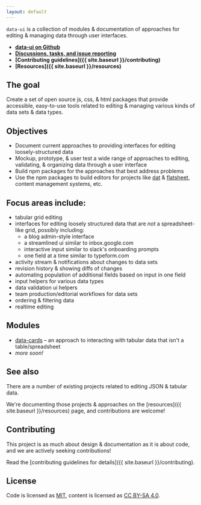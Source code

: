 ```yaml
---
layout: default
---
```


`data-ui` is a collection of modules & documentation of approaches for editing & managing data through user interfaces.

- **[data-ui on Github](http://github.com/sethvincent/data-ui)**
- **[Discussions, tasks, and issue reporting](http://github.com/sethvincent/data-ui/issues)**
- **[Contributing guidelines]({{ site.baseurl }}/contributing)**
- **[Resources]({{ site.baseurl }}/resources)**

## The goal

Create a set of open source js, css, & html packages that provide accessible, easy-to-use tools related to editing & managing various kinds of data sets & data types.

## Objectives

- Document current approaches to providing interfaces for editing loosely-structured data
- Mockup, prototype, & user test a wide range of approaches to editing, validating, & organizing data through a user interface
- Build npm packages for the approaches that best address problems
- Use the npm packages to build editors for projects like [dat](http://github.com/maxogden/dat) & [flatsheet](http://github.com/flatsheet), content management systems, etc.

## Focus areas include:

- tabular grid editing
- interfaces for editing loosely structured data that are _not_ a spreadsheet-like grid, possibly including:
  - a blog admin-style interface
  - a streamlined ui similar to inbox.google.com
  - interactive input similar to slack's onboarding prompts
  - one field at a time similar to typeform.com
- activity stream & notifications about changes to data sets
- revision history & showing diffs of changes
- automating population of additional fields based on input in one field
- input helpers for various data types
- data validation ui helpers
- team production/editorial workflows for data sets
- ordering & filtering data
- realtime editing

## Modules

- [data-cards](http://github.com/sethvincent/data-cards) – an approach to interacting with tabular data that isn't a table/spreadsheet
- _more soon!_

## See also

There are a number of existing projects related to editing JSON & tabular data.

We're documenting those projects & approaches on the [resources]({{ site.baseurl }}/resources) page, and contributions are welcome!

## Contributing

This project is as much about design & documentation as it is about code, and we are actively seeking contributions!

Read the [contributing guidelines for details]({{ site.baseurl }}/contributing).

## License

Code is licensed as [MIT](https://github.com/sethvincent/data-ui/blob/gh-pages/LICENSE.md), content is licensed as [CC BY-SA 4.0](https://creativecommons.org/licenses/by-sa/4.0/).
